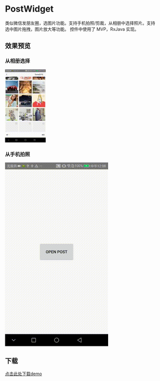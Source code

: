 # PostWidget
类似微信发朋友圈，选图片功能。支持手机拍照/剪裁，从相册中选择照片。支持选中图片拖拽，图片放大等功能。
控件中使用了 MVP，RxJava 实现。


## 效果预览
### 从相册选择
![](https://github.com/ansuote/PostWidget/blob/master/gif/postwidge_240p_01.gif)

### 从手机拍照
![](https://github.com/ansuote/PostWidget/blob/master/gif/postwidge_240p_02.gif)

## 下载
[点击此处下载demo](http://op6c410ta.bkt.clouddn.com/postWidgetDemo.apk)
